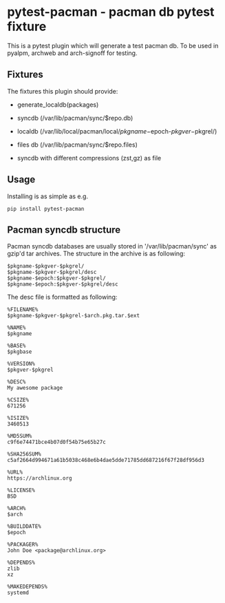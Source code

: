 # pytest-pacman - pacman db pytest fixture

This is a pytest plugin which will generate a test pacman db. To be used in
pyalpm, archweb and arch-signoff for testing.

## Fixtures

The fixtures this plugin should provide:

* generate_localdb(packages)

* syncdb (/var/lib/pacman/sync/$repo.db)
* localdb (/var/lib/local/pacman/local/$pkgname-$epoch-$pkgver-$pkgrel/)
* files db (/var/lib/pacman/sync/$repo.files)
* syncdb with different compressions (zst,gz) as file

## Usage

Installing is as simple as e.g.

```
pip install pytest-pacman
```

## Pacman syncdb structure

Pacman syncdb databases are usually stored in '/var/lib/pacman/sync' as gzip'd
tar archives. The structure in the archive is as following:

```
$pkgname-$pkgver-$pkgrel/
$pkgname-$pkgver-$pkgrel/desc
$pkgname-$epoch:$pkgver-$pkgrel/
$pkgname-$epoch:$pkgver-$pkgrel/desc
```

The desc file is formatted as following:

```
%FILENAME%
$pkgname-$pkgver-$pkgrel-$arch.pkg.tar.$ext

%NAME%
$pkgname

%BASE%
$pkgbase

%VERSION%
$pkgver-$pkgrel

%DESC%
My awesome package

%CSIZE%
671256

%ISIZE%
3460513

%MD5SUM%
c9f6e74471bce4b07d0f54b75e65b27c

%SHA256SUM%
c5af2664d994671a61b5038c468e6b4dae5dde71785dd687216f67f28df956d3

%URL%
https://archlinux.org

%LICENSE%
BSD

%ARCH%
$arch

%BUILDDATE%
$epoch

%PACKAGER%
John Doe <package@archlinux.org>

%DEPENDS%
zlib
xz

%MAKEDEPENDS%
systemd
```
